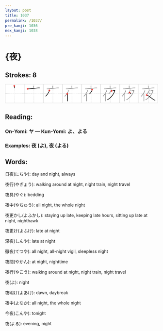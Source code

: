 ```yaml
---
layout: post
title: 1037
permalink: /1037/
pre_kanji: 1036
nex_kanji: 1038
---
```


# {夜}

## Strokes: 8

<div class="stroke"><img src="../images/E5A49C.png" /></div>

## Reading:

### On-Yomi: ヤ &mdash; Kun-Yomi: よ、よる

### Examples: 夜 (よ), 夜 (よる)

## Words:

日夜(にちや): day and night, always

夜行(やぎょう): walking around at night, night train, night travel

夜具(やぐ): bedding

夜中(やちゅう): all night, the whole night

夜更かし(よふかし): staying up late, keeping late hours, sitting up late at night, nighthawk

夜更け(よふけ): late at night

深夜(しんや): late at night

徹夜(てつや): all night, all-night vigil, sleepless night

夜間(やかん): at night, nighttime

夜行(やこう): walking around at night, night train, night travel

夜(よ): night

夜明け(よあけ): dawn, daybreak

夜中(よなか): all night, the whole night

今夜(こんや): tonight

夜(よる): evening, night
